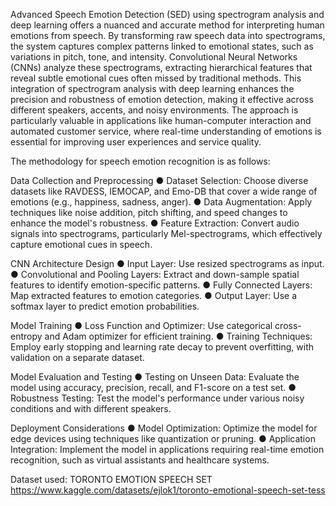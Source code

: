 Advanced Speech Emotion Detection (SED) using spectrogram analysis and deep learning offers a nuanced and accurate method for interpreting human emotions from speech. By transforming raw speech data into spectrograms, the system captures complex patterns linked to emotional states, such as variations in pitch, tone, and intensity. Convolutional Neural Networks (CNNs) analyze these spectrograms, extracting hierarchical features that reveal subtle emotional cues often missed by traditional methods. This integration of spectrogram analysis with deep learning enhances the precision and robustness of emotion detection, making it effective across different speakers, accents, and noisy environments. The approach is particularly valuable in applications like human-computer interaction and automated customer service, where real-time understanding of emotions is essential for improving user experiences and service quality.

The methodology for speech emotion recognition is as follows:

Data Collection and Preprocessing
●	Dataset Selection: Choose diverse datasets like RAVDESS, IEMOCAP, and Emo-DB that cover a wide range of emotions (e.g., happiness, sadness, anger).
●	Data Augmentation: Apply techniques like noise addition, pitch shifting, and speed changes to enhance the model's robustness.
●	Feature Extraction: Convert audio signals into spectrograms, particularly Mel-spectrograms, which effectively capture emotional cues in speech.

CNN Architecture Design
●	Input Layer: Use resized spectrograms as input.
●	Convolutional and Pooling Layers: Extract and down-sample spatial features to identify emotion-specific patterns.
●	Fully Connected Layers: Map extracted features to emotion categories.
●	Output Layer: Use a softmax layer to predict emotion probabilities.

Model Training
●	Loss Function and Optimizer: Use categorical cross-entropy and Adam optimizer for efficient training.
●	Training Techniques: Employ early stopping and learning rate decay to prevent overfitting, with validation on a separate dataset.

Model Evaluation and Testing
●	Testing on Unseen Data: Evaluate the model using accuracy, precision, recall, and F1-score on a test set.
●	Robustness Testing: Test the model's performance under various noisy conditions and with different speakers.

Deployment Considerations
●	Model Optimization: Optimize the model for edge devices using techniques like quantization or pruning.
●	Application Integration: Implement the model in applications requiring real-time emotion recognition, such as virtual assistants and healthcare systems.

Dataset used: TORONTO EMOTION SPEECH SET
https://www.kaggle.com/datasets/ejlok1/toronto-emotional-speech-set-tess

